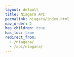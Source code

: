 ```yaml
---
layout: default
title: Niagara API
permalink: niagara/index.html
nav_order: 2
has_children: true
has_toc: true
redirect_from:
  - /niagara/
  - /api/niagara/
---
```

